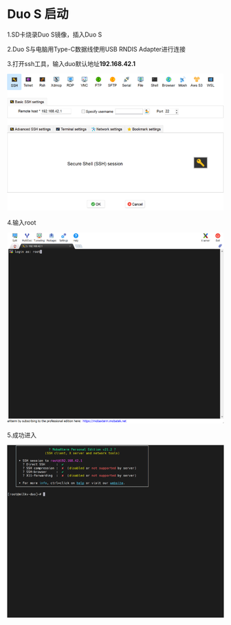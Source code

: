 # Duo S 启动

1.SD卡烧录Duo S镜像，插入Duo S

2.Duo S与电脑用Type-C数据线使用USB RNDIS Adapter进行连接

3.打开ssh工具，输入duo默认地址**192.168.42.1**

![](../images/setup1.png)

4.输入root

![](../images/setup2.png)

5.成功进入

![](../images/setup3.png)